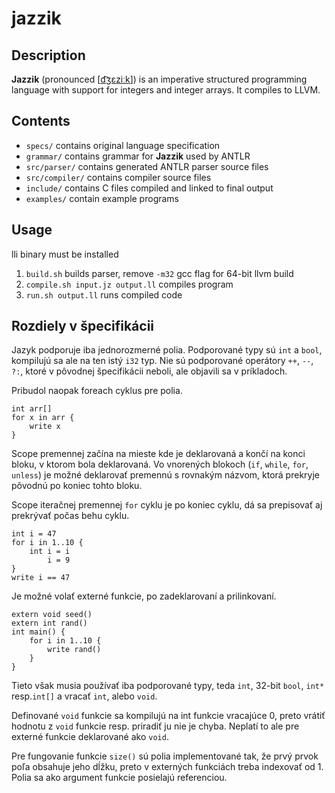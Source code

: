 jazzik
======

Description
-----------

**Jazzik** (pronounced \[[d͡ʒɛziːk](http://en.wikipedia.org/wiki/International_Phonetic_Alphabet)\])
is an imperative structured programming language
with support for integers and integer arrays.
It compiles to LLVM.

Contents
--------

* `specs/` contains original language specification
* `grammar/` contains grammar for **Jazzik** used by ANTLR
* `src/parser/` contains generated ANTLR parser source files
* `src/compiler/` contains compiler source files
* `include/` contains C files compiled and linked to final output
* `examples/` contain example programs

Usage
-----

lli binary must be installed

1. `build.sh` builds parser, remove `-m32` gcc flag for 64-bit llvm build
2. `compile.sh input.jz output.ll` compiles program
3. `run.sh output.ll` runs compiled code

Rozdiely v špecifikácii
-----------------------

Jazyk podporuje iba jednorozmerné polia.
Podporované typy sú `int` a `bool`, kompilujú sa ale na ten istý `i32` typ.
Nie sú podporované operátory `++`, `--`, `?:`, ktoré v pôvodnej špecifikácii neboli,
ale objavili sa v príkladoch.

Pribudol naopak foreach cyklus pre polia.

```
int arr[]
for x in arr {
    write x
}
```

Scope premennej začína na mieste kde je deklarovaná a končí
na konci bloku, v ktorom bola deklarovaná.
Vo vnorených blokoch (`if`, `while`, `for`, `unless`) je možné deklarovať
premennú s rovnakým názvom, ktorá prekryje pôvodnú po koniec tohto bloku.

Scope iteračnej premennej `for` cyklu je po koniec cyklu, dá sa prepisovať
aj prekrývať počas behu cyklu.

```
int i = 47
for i in 1..10 {
    int i = i
		i = 9
}
write i == 47
```

Je možné volať externé funkcie, po zadeklarovaní a prilinkovaní.

```
extern void seed()
extern int rand()
int main() {
	for i in 1..10 {
		write rand()
	}
}
```

Tieto však musia používať iba podporované typy,
teda `int`, 32-bit `bool`, `int*` resp.`int[]`
a vracať `int`, alebo `void`.

Definované `void` funkcie sa kompilujú na int funkcie vracajúce 0,
preto vrátiť hodnotu z `void` funkcie resp. priradiť ju nie je chyba.
Neplatí to ale pre externé funkcie deklarované ako `void`.

Pre fungovanie funkcie `size()` sú polia implementované tak, že prvý prvok poľa
obsahuje jeho dĺžku, preto v externých funkciách treba indexovať od 1.
Polia sa ako argument funkcie posielajú referenciou.


